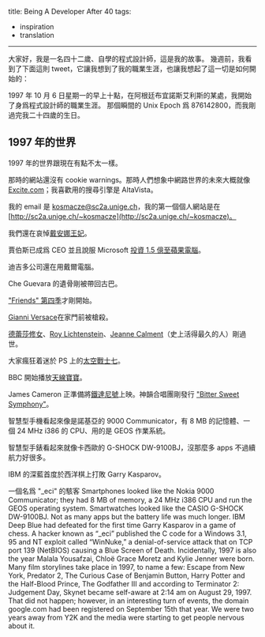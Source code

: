 title: Being A Developer After 40
tags:
  - inspiration
  - translation
---

大家好，我是一名四十二歲、自學的程式設計師，這是我的故事。
幾週前，我看到了下面這則 tweet，它讓我想到了我的職業生涯，也讓我想起了這一切是如何開始的：

1997 年 10 月 6 日星期一的早上十點，在阿根廷布宜諾斯艾利斯的某處，我開始了身爲程式設計師的職業生涯。
那個瞬間的 Unix Epoch 爲 876142800，而我剛過完我二十四歲的生日。

## 1997 年的世界

1997 年的世界跟現在有點不太一樣。

那時的網站還沒有 cookie warnings。那時人們想象中網路世界的未來大概就像 [Excite.com](http://excite.com/)；我喜歡用的搜尋引擎是 AltaVista。

我的 email 是 kosmacze@sc2a.unige.ch，我的第一個個人網站是在 [http://sc2a.unige.ch/~kosmacze](http://sc2a.unige.ch/~kosmacze)。

我們還在哀悼[戴安娜王妃](https://en.wikipedia.org/wiki/Death_of_Diana,_Princess_of_Wales)。

賈伯斯已成爲 CEO 並且說服 Microsoft [投資 1.5 億至蘋果電腦](http://www.cnet.com/news/microsoft-to-invest-150-million-in-apple/#!)。

迪吉多公司還在用戴爾電腦。

Che Guevara 的遺骨剛被帶回古巴。

["Friends" 第四季](https://en.wikipedia.org/wiki/Friends_%28season_4%29)才剛開始。

[Gianni Versace](https://en.wikipedia.org/wiki/Gianni_Versace)在家門前被槍殺。

[德蕾莎修女](https://en.wikipedia.org/wiki/Mother_Teresa)、[Roy Lichtenstein](https://en.wikipedia.org/wiki/Roy_Lichtenstein)、[Jeanne Calment](https://en.wikipedia.org/wiki/Jeanne_Calment)（史上活得最久的人）剛過世。

大家瘋狂着迷於 PS 上的[太空戰士七](https://en.wikipedia.org/wiki/Final_Fantasy_VII)。

BBC 開始播放[天線寶寶](http://www.forbes.com/sites/oracle/2015/07/31/prepare-for-the-teletubby-trained-mobile-workforce/#75086f3b7fb3)。

James Cameron 正準備將[鐵達尼號](http://www.imdb.com/title/tt0120338/)上映。神韻合唱團剛發行 ["Bitter Sweet Symphony"](http://www.imdb.com/title/tt0120338/)。

智慧型手機看起來像是諾基亞的 9000 Communicator，有 8 MB 的記憶體、一個 24 MHz i386 的 CPU、用的是 GEOS 作業系統。

智慧型手錶看起來就像卡西歐的 G-SHOCK DW-9100BJ，沒那麼多 apps 不過續航力好很多。

IBM 的深藍首度於西洋棋上打敗 Garry Kasparov。

一個名爲 "\_eci" 的駭客
Smartphones looked like the Nokia 9000 Communicator; they had 8 MB of memory, a 24 MHz i386 CPU and run the GEOS operating system.
Smartwatches looked like the CASIO G-SHOCK DW-9100BJ. Not as many apps but the battery life was much longer.
IBM Deep Blue had defeated for the first time Garry Kasparov in a game of chess.
A hacker known as “_eci” published the C code for a Windows 3.1, 95 and NT exploit called “WinNuke,” a denial-of-service attack that on TCP port 139 (NetBIOS) causing a Blue Screen of Death.
Incidentally, 1997 is also the year Malala Yousafzai, Chloë Grace Moretz and Kylie Jenner were born.
Many film storylines take place in 1997, to name a few: Escape from New York, Predator 2, The Curious Case of Benjamin Button, Harry Potter and the Half-Blood Prince, The Godfather III and according to Terminator 2: Judgement Day, Skynet became self-aware at 2:14 am on August 29, 1997. That did not happen; however, in an interesting turn of events, the domain google.com had been registered on September 15th that year.
We were two years away from Y2K and the media were starting to get people nervous about it.
